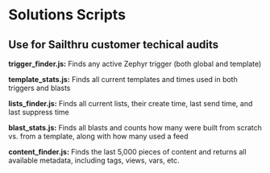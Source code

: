 <h1>Solutions Scripts</h1>
<h2>Use for Sailthru customer techical audits</h2>
<p><b>trigger_finder.js:</b> Finds any active Zephyr trigger (both global and template)</p>
<p><b>template_stats.js:</b> Finds all current templates and times used in both triggers and blasts</p>
<p><b>lists_finder.js:</b> Finds all current lists, their create time, last send time, and last suppress time</p>
<p><b>blast_stats.js:</b> Finds all blasts and counts how many were built from scratch vs. from a template, along with how many used a feed</p>
<p><b>content_finder.js:</b> Finds the last 5,000 pieces of content and returns all available metadata, including tags, views, vars, etc.</p>